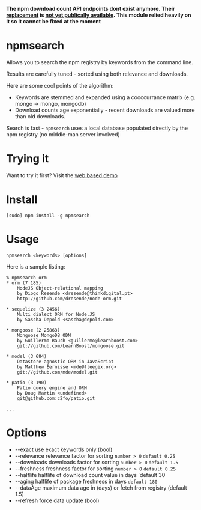**The npm download count API endpoints dont exist anymore. 
Their [replacement][config-reference] is [not yet publically available][missing-config]. 
This module relied heavily on it so it cannot be fixed at the moment**

[config-reference]: https://github.com/npm/npm-www/blob/master/models/downloads.js#L37
[missing-config]: https://github.com/npm/npm-www/blob/master/config.js

# npmsearch

Allows you to search the npm registry by keywords from the command line.

Results are carefully tuned - sorted using both relevance and downloads.

Here are some cool points of the algorithm:

* Keywords are stemmed and expanded using a cooccurrance matrix (e.g. mongo -> mongo, mongodb)
* Download counts age exponentially - recent downloads are valued more than old downloads.

Search is fast - `npmsearch` uses a local database populated directly by the npm registry (no middle-man server involved)

# Trying it

Want to try it first? Visit the [web based demo](http://npmsearch.docucalc.com)

# Install

    [sudo] npm install -g npmsearch

# Usage

    npmsearch <keywords> [options]

Here is a sample listing:

    % npmsearch orm
    * orm (7 185)
        NodeJS Object-relational mapping
        by Diogo Resende <dresende@thinkdigital.pt>
        http://github.com/dresende/node-orm.git

    * sequelize (3 2456)
        Multi dialect ORM for Node.JS
        by Sascha Depold <sascha@depold.com>

    * mongoose (2 25863)
        Mongoose MongoDB ODM
        by Guillermo Rauch <guillermo@learnboost.com>
        git://github.com/LearnBoost/mongoose.git

    * model (3 684)
        Datastore-agnostic ORM in JavaScript
        by Matthew Eernisse <mde@fleegix.org>
        git://github.com/mde/model.git

    * patio (3 190)
        Patio query engine and ORM
        by Doug Martin <undefined>
        git@github.com:c2fo/patio.git

    ...

# Options

*  --exact      use exact keywords only (bool)                          
*  --relevance  relevance factor for sorting `number > 0` `default 0.25`
*  --downloads  downloads factor for sorting `number > 0` `default 1.5` 
*  --freshness  freshness factor for sorting `number > 0` `default 0.25` 
*  --halflife   halflife of download count value in days  `default 30
*  --aging      halflife of package freshness in days     `default 180`
*  --dataAge    maximum data age in (days) or fetch from registry (default 1.5)
*  --refresh    force data update (bool)

